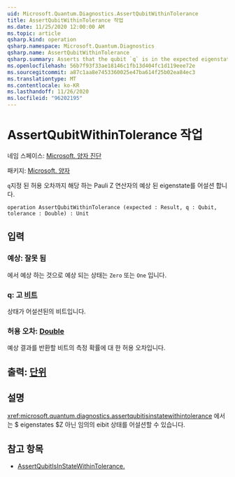 ```yaml
---
uid: Microsoft.Quantum.Diagnostics.AssertQubitWithinTolerance
title: AssertQubitWithinTolerance 작업
ms.date: 11/25/2020 12:00:00 AM
ms.topic: article
qsharp.kind: operation
qsharp.namespace: Microsoft.Quantum.Diagnostics
qsharp.name: AssertQubitWithinTolerance
qsharp.summary: Asserts that the qubit `q` is in the expected eigenstate of the Pauli Z operator up to a given tolerance.
ms.openlocfilehash: 56b7f93f33ae18146c1fb13d404fc1d119eee72e
ms.sourcegitcommit: a87c1aa8e7453360025e47ba614f25b02ea84ec3
ms.translationtype: MT
ms.contentlocale: ko-KR
ms.lasthandoff: 11/26/2020
ms.locfileid: "96202195"
---
```

# <a name="assertqubitwithintolerance-operation"></a>AssertQubitWithinTolerance 작업

네임 스페이스: [Microsoft. 양자 진단](xref:Microsoft.Quantum.Diagnostics)

패키지: [Microsoft. 양자](https://nuget.org/packages/Microsoft.Quantum.QSharp.Core)


`q`지정 된 허용 오차까지 해당 하는 Pauli Z 연산자의 예상 된 eigenstate를 어설션 합니다.

```qsharp
operation AssertQubitWithinTolerance (expected : Result, q : Qubit, tolerance : Double) : Unit
```


## <a name="input"></a>입력

### <a name="expected--__invalidresult__"></a>예상: __잘못 <Result> 됨__

에서 예상 하는 것으로 예상 되는 상태는 `Zero` 또는 `One` 입니다.


### <a name="q--qubit"></a>q: 고 [비트](xref:microsoft.quantum.lang-ref.qubit)

상태가 어설션된의 비트입니다.


### <a name="tolerance--double"></a>허용 오차: [Double](xref:microsoft.quantum.lang-ref.double)

예상 결과를 반환할 비트의 측정 확률에 대 한 허용 오차입니다.



## <a name="output--unit"></a>출력: [단위](xref:microsoft.quantum.lang-ref.unit)



## <a name="remarks"></a>설명

<xref:microsoft.quantum.diagnostics.assertqubitisinstatewithintolerance> 에서는 $ eigenstates $Z 아닌 임의의 eibit 상태를 어설션할 수 있습니다.

## <a name="see-also"></a>참고 항목

- [AssertQubitIsInStateWithinTolerance.](xref:Microsoft.Quantum.Diagnostics.AssertQubitIsInStateWithinTolerance)